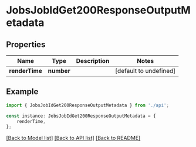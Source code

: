 # JobsJobIdGet200ResponseOutputMetadata


## Properties

Name | Type | Description | Notes
------------ | ------------- | ------------- | -------------
**renderTime** | **number** |  | [default to undefined]

## Example

```typescript
import { JobsJobIdGet200ResponseOutputMetadata } from './api';

const instance: JobsJobIdGet200ResponseOutputMetadata = {
    renderTime,
};
```

[[Back to Model list]](../README.md#documentation-for-models) [[Back to API list]](../README.md#documentation-for-api-endpoints) [[Back to README]](../README.md)
